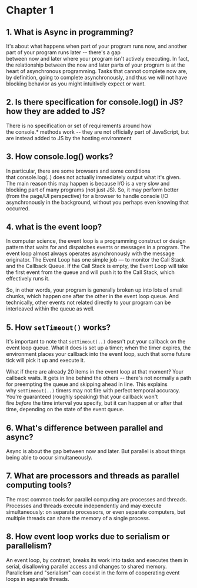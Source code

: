 # Chapter 1

## 1. What is Async in programming?

It's about what happens when part of your program runs now, and another part of your program runs later -- there's a gap between now and later where your program isn't actively executing.
In fact, the relationship between the now and later parts of your program is at the heart of asynchronous programming.
Tasks that cannot complete now are, by definition, going to complete asynchronously, and thus we will not have blocking behavior as you might intuitively expect or want.

## 2. Is there specification for console.log() in JS? how they are added to JS?

There is no specification or set of requirements around how the console.\* methods work -- they are not officially part of JavaScript, but are instead added to JS by the hosting environment

## 3. How console.log() works?

In particular, there are some browsers and some conditions that console.log(..) does not actually immediately output what it's given. The main reason this may happen is because I/O is a very slow and blocking part of many programs (not just JS). So, it may perform better (from the page/UI perspective) for a browser to handle console I/O asynchronously in the background, without you perhaps even knowing that occurred.

## 4. what is the event loop?

In computer science, the event loop is a programming construct or design pattern that waits for and dispatches events or messages in a program. The event loop almost always operates asynchronously with the message originator.
The Event Loop has one simple job — to monitor the Call Stack and the Callback Queue. If the Call Stack is empty, the Event Loop will take the first event from the queue and will push it to the Call Stack, which effectively runs it.

So, in other words, your program is generally broken up into lots of small chunks, which happen one after the other in the event loop queue. And technically, other events not related directly to your program can be interleaved within the queue as well.

## 5. How `setTimeout()` works?

It's important to note that `setTimeout(..)` doesn't put your callback on the event loop queue. What it does is set up a timer; when the timer expires, the environment places your callback into the event loop, such that some future tick will pick it up and execute it.

What if there are already 20 items in the event loop at that moment? Your callback waits. It gets in line behind the others -- there's not normally a path for preempting the queue and skipping ahead in line. This explains why `setTimeout(..)` timers may not fire with perfect temporal accuracy. You're guaranteed (roughly speaking) that your callback won't fire *before* the time interval you specify, but it can happen at or after that time, depending on the state of the event queue.

## 6. What's difference between parallel and async?

Async is about the gap between now and later. But parallel is about things being able to occur simultaneously.

## 7. What are processors and threads as parallel computing tools?

The most common tools for parallel computing are processes and threads. Processes and threads execute independently and may execute simultaneously: on separate processors, or even separate computers, but multiple threads can share the memory of a single process.

## 8. How event loop works due to serialism or parallelism?

An event loop, by contrast, breaks its work into tasks and executes them in serial, disallowing parallel access and changes to shared memory. Parallelism and "serialism" can coexist in the form of cooperating event loops in separate threads.
